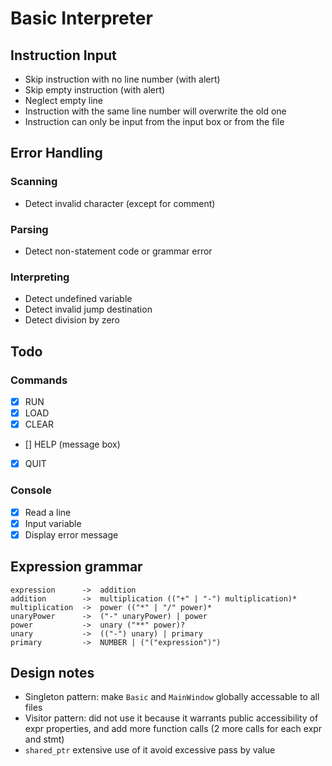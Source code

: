 # Basic Interpreter

## Instruction Input

- Skip instruction with no line number (with alert)
- Skip empty instruction (with alert)
- Neglect empty line
- Instruction with the same line number will overwrite the old one
- Instruction can only be input from the input box or from the file

## Error Handling

### Scanning

- Detect invalid character (except for comment)

### Parsing

- Detect non-statement code or grammar error

### Interpreting

- Detect undefined variable
- Detect invalid jump destination
- Detect division by zero

## Todo

### Commands

- [x] RUN
- [x] LOAD
- [x] CLEAR
- [] HELP (message box)
- [x] QUIT

### Console

- [x] Read a line
- [x] Input variable
- [x] Display error message

## Expression grammar

```text
expression      ->  addition
addition        ->  multiplication (("+" | "-") multiplication)*
multiplication  ->  power (("*" | "/" power)*
unaryPower      ->  ("-" unaryPower) | power
power           ->  unary ("**" power)?
unary           ->  (("-") unary) | primary
primary         ->  NUMBER | ("("expression")")
```

## Design notes

- Singleton pattern: make `Basic` and `MainWindow` globally accessable to all files
- Visitor pattern: did not use it because it warrants public accessibility of expr properties, and add more function calls (2 more calls for each expr and stmt)
- `shared_ptr` extensive use of it avoid excessive pass by value
